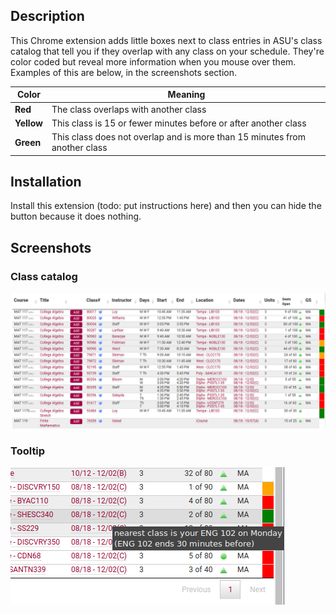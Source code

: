 ## Description
This Chrome extension adds little boxes next to class entries in ASU's class catalog that
tell you if they overlap with any class on your schedule. They're color coded but
reveal more information when you mouse over them. Examples of this are below,
in the screenshots section.

| Color      | Meaning
|------------|------------------------------------
| **Red**    | The class overlaps with another class
| **Yellow** | This class is 15 or fewer  minutes before or after another class
| **Green**  | This class does not overlap and is more than 15 minutes from another class

## Installation 
Install this extension (todo: put instructions here) and then you can hide the
button because it does nothing.

## Screenshots

### Class catalog
![](/screens/main.png?raw=true)

### Tooltip
![](/screens/greentooltip.jpg?raw=true)
